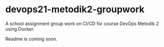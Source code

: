 # devops21-metodik2-groupwork

A school assignment group work on CI/CD for course DevOps Metodik 2 using Docker.  

Readme is coming soon.
